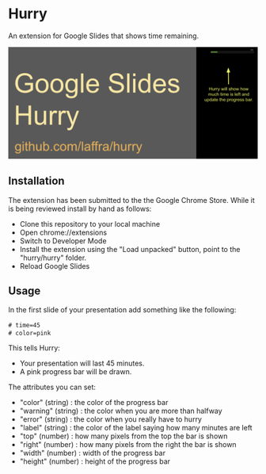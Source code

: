 # Hurry

An extension for Google Slides that shows time remaining.

![screenshot](/screenshot.png)

## Installation

The extension has been submitted to the the Google Chrome Store. While it is being reviewed install by hand as follows:
- Clone this repository to your local machine 
- Open chrome://extensions
- Switch to Developer Mode
- Install the extension using the "Load unpacked" button, point to the "hurry/hurry" folder. 
- Reload Google Slides

## Usage

In the first slide of your presentation add something like the following:

```
# time=45
# color=pink
```

This tells Hurry:
 - Your presentation will last 45 minutes. 
 - A pink progress bar will be drawn.

The attributes you can set:
 - "color" (string) : the color of the progress bar
 - "warning" (string) : the color when you are more than halfway 
 - "error" (string) : the color when you really have to hurry
 - "label" (string) : the color of the label saying how many minutes are left
 - "top" (number) : how many pixels from the top the bar is shown
 - "right" (number) : how many pixels from the right the bar is shown
 - "width" (number) : width of the progress bar
 - "height" (number) : height of the progress bar
  
